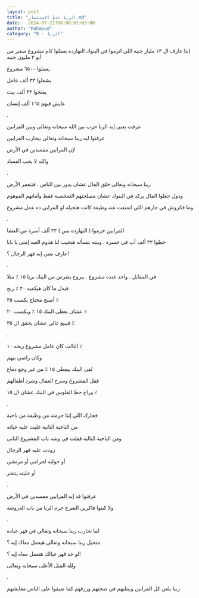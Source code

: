 ```yaml
---
layout: post
title: "الربا عدوّ الاستثمار.md"
date:   2024-07-21T00:00:01+03:00
author: "Mahmoud"
category: "8 - الربا"
---
```

إنتا عارف ال ١٣ مليار جنيه اللي اترموا في البنوك
النهارده يعملوا كام مشروع صغير من أبو ٢ مليون جنيه

يعملوا ٦٥٠٠ مشروع

يشغلوا ٣٣ ألف عامل

يفتحوا ٣٣ ألف بيت

عايش فيهم ١٦٥ ألف إنسان

.

عرفت يعني إيه الربا حرب بين الله سبحانه وتعالى وبين
المرابين

عرفتوا ليه ربنا سبحانه وتعالى بيحارب المرابين

لإن المرابين مفسدين في الأرض

والله لا يحب الفساد

.

ربنا سبحانه وتعالى خلق المال عشان يدور بين الناس .
فتتعمر الأرض

ودول جعلوا المال يركد في البنوك عشان مصلحتهم الشخصية فقط
وأمانهم الموهوم

وما فكروش في جارهم اللي اتمنعت عنه وظيفة كانت هتجيله لو
المرابي ده عمل مشروع

.

المرابين حرموا ( النهارده بس ) ٣٣ ألف أسرة من
العشا

حطوا ٣٣ ألف أب في حسرة . وبنته بتسأله هتجيب لنا هدوم
العيد إمتى يا بابا

عارف يعني إيه قهر الرجال ؟!

.

في المقابل . واحد عنده مشروع . بيروح يقترض من البنك بربا
١٥ ٪ مثلا

فبدل ما كان هيكفيه ٢٠ ٪ ربح

أصبح محتاج يكسب ٣٥ ٪

عشان يعطي البنك ١٥ ٪ ويكسب ٢٠ ٪

فيبيع غالي عشان يحقق ال ٣٥ ٪

.

التالت كان عامل مشروع ربحه ١٠ ٪

وكان راضي بيهم

لقى البنك بيعطي ١٥ ٪ من غير وجع دماغ

قفل المشروع وسرح العمال وشرد أطفالهم

وراح حط الفلوس في البنك عشان ال ١٥ ٪

.

فجارك اللي إنتا حرمته من وظيفة من ناحية

من الناحية التانية غليت عليه حياته

ومن الناحية التالتة قفلت في وشه باب المشروع
التاني

زودت عليه قهر الرجال

أو حولته لحرامي أو مرتشي

أو خليته ينتحر

.

عرفتوا قد إيه المرابين مفسدين في الأرض

ولا كنتوا فاكرين الشرع حرم الربا من باب الدروشة

.

لما تحارب ربنا سبحانه وتعالى في قهر عباده

متخيل ربنا سبحانه وتعالى هيعمل معاك إيه ؟

لو حد قهر عيالك هتعمل معاه إيه ؟!

ولله المثل الأعلى سبحانه وتعالى

.

ربنا يلعن كل المرابين ويبتليهم في صحتهم ورزقهم كما ضيقوا
على الناس معايشهم
